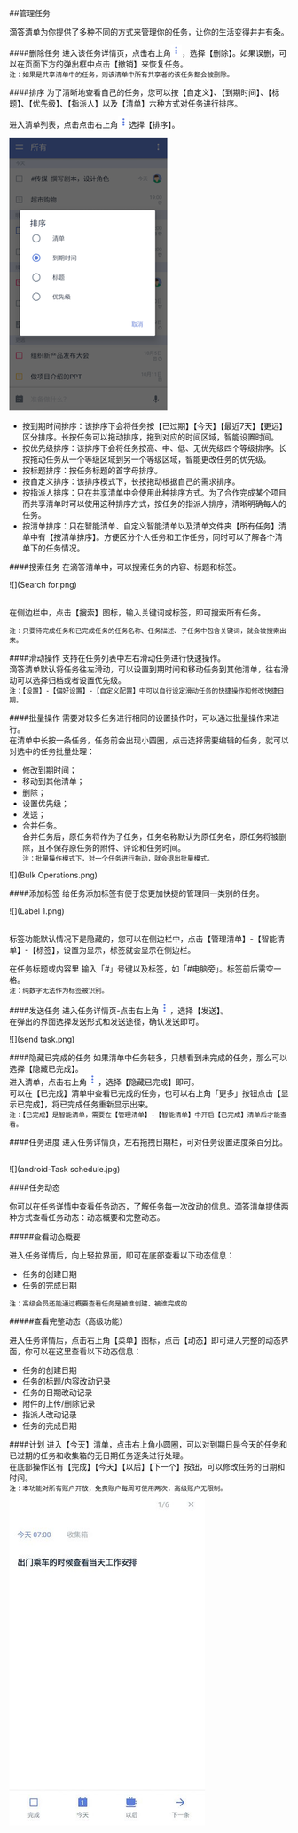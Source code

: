 ##管理任务

滴答清单为你提供了多种不同的方式来管理你的任务，让你的生活变得井井有条。

####删除任务
进入该任务详情页，点击右上角<img src="../images/images_android/image001.png" title="更多" width="20" />，选择【删除】。如果误删，可以在页面下方的弹出框中点击【撤销】来恢复任务。
<br>`注：如果是共享清单中的任务，则该清单中所有共享者的该任务都会被删除。`

####排序
为了清晰地查看自己的任务，您可以按【自定义】、【到期时间】、【标题】、【优先级】、【指派人】以及【清单】六种方式对任务进行排序。

进入清单列表，点击点击右上角<img src="../images/images_android/image001.png" title="更多" width="20" />选择【排序】。

![](Sequence.png)

* 按到期时间排序：该排序下会将任务按【已过期】【今天】【最近7天】【更远】区分排序。长按任务可以拖动排序，拖到对应的时间区域，智能设置时间。
* 按优先级排序：该排序下会将任务按高、中、低、无优先级四个等级排序。长按拖动任务从一个等级区域到另一个等级区域，智能更改任务的优先级。
* 按标题排序：按任务标题的首字母排序。
* 按自定义排序：该排序模式下，长按拖动根据自己的需求排序。
* 按指派人排序：只在共享清单中会使用此种排序方式。为了合作完成某个项目而共享清单时可以使用这种排序方式，按任务的指派人排序，清晰明确每人的任务。
* 按清单排序：只在智能清单、自定义智能清单以及清单文件夹【所有任务】清单中有【按清单排序】。方便区分个人任务和工作任务，同时可以了解各个清单下的任务情况。

####搜索任务
在滴答清单中，可以搜索任务的内容、标题和标签。

![](Search for.png)

<br>在侧边栏中，点击【搜索】图标，输入关键词或标签，即可搜索所有任务。

`注：只要待完成任务和已完成任务的任务名称、任务描述、子任务中包含关键词，就会被搜索出来。`


####滑动操作
支持在任务列表中左右滑动任务进行快速操作。
<br >滴答清单默认将任务往左滑动，可以设置到期时间和移动任务到其他清单，往右滑动可以选择归档或者设置优先级。
<br>`注：【设置】-【偏好设置】-【自定义配置】中可以自行设定滑动任务的快捷操作和修改快捷日期。`

####批量操作
需要对较多任务进行相同的设置操作时，可以通过批量操作来进行。
<br>在清单中长按一条任务，任务前会出现小圆圈，点击选择需要编辑的任务，就可以对选中的任务批量处理：
* 修改到期时间；
* 移动到其他清单；
* 删除；
* 设置优先级；
* 发送；
* 合并任务。
<br>合并任务后，原任务将作为子任务，任务名称默认为原任务名，原任务将被删除，且不保存原任务的附件、评论和任务时间。
<br>`注：批量操作模式下，对一个任务进行拖动，就会退出批量模式。`

![](Bulk Operations.png)

####添加标签
给任务添加标签有便于您更加快捷的管理同一类别的任务。

![](Label 1.png)

<br>标签功能默认情况下是隐藏的，您可以在侧边栏中，点击【管理清单】-【智能清单】-【标签】，设置为显示，标签就会显示在侧边栏。

在任务标题或内容里 输入「#」号键以及标签，如「#电脑旁」。标签前后需空一格。
<br>`注：纯数字无法作为标签被识别。`

####发送任务
进入任务详情页-点击右上角<img src="../images/images_android/image001.png" title="更多" width="20" />，选择【发送】。
<br>在弹出的界面选择发送形式和发送途径，确认发送即可。

![](send task.png)

####隐藏已完成的任务
如果清单中任务较多，只想看到未完成的任务，那么可以选择【隐藏已完成】。
<br>进入清单，点击右上角<img src="../images/images_android/image001.png" title="更多" width="20" />，选择【隐藏已完成】即可。
<br> 可以在【已完成】清单中查看已完成的任务，也可以右上角「更多」按钮点击【显示已完成】，将已完成任务重新显示出来。
<br >`注：【已完成】是智能清单，需要在【管理清单】-【智能清单】中开启【已完成】清单后才能查看。`

####任务进度
进入任务详情页，左右拖拽日期栏，可对任务设置进度条百分比。

<br>![](android-Task schedule.jpg)

####任务动态

你可以在任务详情中查看任务动态，了解任务每一次改动的信息。滴答清单提供两种方式查看任务动态：动态概要和完整动态。

#####查看动态概要

进入任务详情后，向上轻拉界面，即可在底部查看以下动态信息：

* 任务的创建日期
* 任务的完成日期

`注：高级会员还能通过概要查看任务是被谁创建、被谁完成的`

#####查看完整动态（高级功能）

进入任务详情后，点击右上角【菜单】图标，点击【动态】即可进入完整的动态界面，你可以在这里查看以下动态信息：

* 任务的创建日期
* 任务的标题/内容改动记录
* 任务的日期改动记录
* 附件的上传/删除记录
* 指派人改动记录
* 任务的完成日期

####计划 
进入【今天】清单，点击右上角小圆圈，可以对到期日是今天的任务和已过期的任务和收集箱的无日期任务逐条进行处理。   
在底部操作区有【完成】【今天】【以后】【下一个】按钮，可以修改任务的日期和时间。
<br>`注：本功能对所有账户开放，免费账户每周可使用两次，高级账户无限制。 `
![](android-plan.jpg)